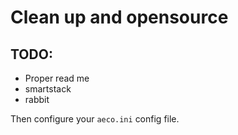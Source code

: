 # Clean up and opensource

## TODO:
* Proper read me
* smartstack
* rabbit 

Then configure your `aeco.ini` config file.